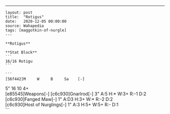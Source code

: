 ---
    layout: post
    title:  "Rotigus"
    date:   2020-12-05 00:00:00
    source: Wahapedia
    tags: [maggotkin-of-nurgle]
    ---
    
    **Rotigus**
    
    **Stat Block**
    ```
    16/16 Rotigu
    ```
    
    ```
    [56f442]M     W     B     Sa    [-]
5"    16    10    4+    
[e85545]Weapons[-]
[c6c930]Gnarlrod[-]
3"     A:5    H:*    W:3+   R:-1   D:2   
[c6c930]Fanged Maw[-]
1"     A:D3   H:3+   W:*    R:-2   D:2   
[c6c930]Host of Nurglings[-]
1"     A:3    H:5+   W:5+   R:-    D:1   
    ```
    
    
    